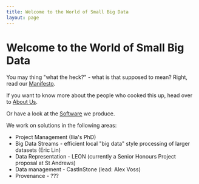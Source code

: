```yaml
---
title: Welcome to the World of Small Big Data
layout: page
---
```

# Welcome to the World of Small Big Data

You may thing "what the heck?" - what is that supposed to mean? Right, read our
[Manifesto](manifesto.html).

If you want to know more about the people who cooked this up, head over to [About Us](aboutus.html).

Or have a look at the [Software](https://github.com/SmallBigData) we produce. 

We work on solutions in the following areas:

* Project Management (Ilia's PhD)
* Big Data Streams - efficient local "big data" style processing of larger datasets (Eric Lin)
* Data Representation - LEON (currently a Senior Honours Project proposal at St Andrews)
* Data management - CastInStone (lead: Alex Voss)
* Provenance - ???
